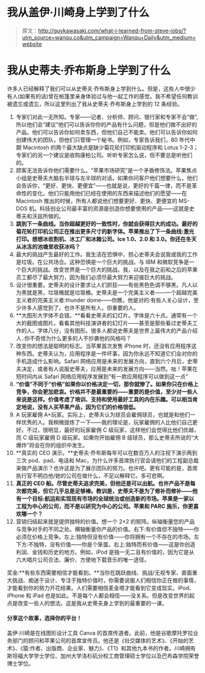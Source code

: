 # 我从盖伊·川崎身上学到了什么

> 原文：<http://guykawasaki.com/what-i-learned-from-steve-jobs/?utm_source=wanqu.co&utm_campaign=Wanqu+Daily&utm_medium=website>



# 我从史蒂夫·乔布斯身上学到了什么

许多人已经解释了我们可以从史蒂夫·乔布斯身上学到什么。但是，这些人中很少有人(如果有的话)曾在帐篷里亲身体验过与他一起工作的感觉。我不希望任何教训被遗忘或遗忘，所以这里列出了我从史蒂夫·乔布斯身上学到的 12 条经验。

1.  专家们对此一无所知。专家——记者、分析师、顾问、银行家和专家不会“做”,所以他们会“建议”他们可以告诉你你的产品有什么问题，但是他们做不出好的产品。他们可以告诉你如何卖东西，但他们自己不能卖。他们可以告诉你如何创建伟大的团队，但他们只管理一个秘书。例如，专家告诉我们，80 年代中期 Macintosh 的两个最大缺点是缺少菊花轮打印机驱动程序和 Lotus 1-2-3；专家们的另一个建议是收购康柏公司。听听专家怎么说，但不要总是听他们的。
2.  顾客无法告诉你他们需要什么。“苹果市场研究”是一个矛盾修饰法。苹果焦点小组是史蒂夫大脑右半球与左半球的对话。如果你问客户他们想要什么，他们会告诉你，“更好、更快、更便宜”——也就是说，更好的千篇一律，而不是革命性的变化。他们只能用他们已经在使用的东西来描述他们的愿望——在 Macintosh 推出的时候，所有人都说他们想要更好、更快、更便宜的 MS-DOS 机。科技创业公司最丰富的资源是创造你想要使用的产品——这就是史蒂夫和沃兹所做的。
3.  **跳到下一条曲线。当你超越更好的一致性时，你就会获得巨大的成功。最好的菊花轮打印机公司正在推出更多尺寸的新字体。苹果推出了下一条曲线:激光打印。想想冰收割机、冰工厂和冰箱公司。Ice 1.0、2.0 和 3.0。你还在冬天从冰冻的池塘里收获冰吗？**
4.  最大的挑战产生最好的工作。我生活在恐惧中，担心史蒂夫会说我或我的工作是垃圾。在公共场合。这种恐惧是一个巨大的挑战。与 IBM 和微软竞争是一个巨大的挑战。改变世界是一个巨大的挑战。我，以及在我之前和之后的苹果员工都尽了最大努力，因为我们必须尽最大努力来迎接巨大的挑战。
5.  设计很重要。史蒂夫的设计要求让人们抓狂——有些黑色色调不够黑。凡人以为黑就是黑，垃圾桶就是垃圾桶。史蒂夫是一个完美主义者——一个超越完美主义者的完美主义者:thunder dome——你瞧，他是对的:有些人关心设计，至少许多人感觉到了。也许不是所有人，但重要的人。
6.  **大图形大字体不会错。**看看史蒂夫的幻灯片。字体是六十点。通常有一个大的截图或图片。看看其他科技演讲者的幻灯片——甚至是那些看过史蒂夫工作的人。字体八分，没有图形。很多人都说史蒂夫是世界上最伟大的产品介绍人..你不奇怪为什么更多的人不抄袭他的风格吗？
7.  改变你的想法是聪明的标志。当苹果首次发售 iPhone 时，还没有应用程序这种东西。史蒂夫认为，应用程序是一件坏事，因为你永远不知道它们会对你的手机造成什么影响。Safari 网络应用是未来的发展方向，直到六个月后，史蒂夫决定，或者有人说服史蒂夫，应用是未来的发展方向——当然。咄！苹果在短时间内从 Safari 网络应用程序发展到“有一款应用程序可以做到这一点”
8.  **“价值”不同于“价格”如果你以价格决定一切，那你就惨了。如果你只在价格上竞争，你会更加悲哀。价格并不是最重要的——重要的是价值，至少对一些人来说是这样。价值考虑了培训、支持和使用最好工具的内在乐趣。可以相当肯定地说，没有人买苹果产品，因为它们的价格很低。**
9.  A 玩家雇佣 A+玩家。实际上，史蒂夫认为球员会雇佣球员，也就是和他们一样优秀的人。我稍微提炼了一下——我的理论是，玩家雇佣的人比他们自己更好。不过，很明显，最好的玩家雇佣 C 级玩家，这样他们会觉得比他们优越，而 C 级玩家雇佣 D 级玩家。如果你开始雇佣 B 级球员，那么史蒂夫所说的“大爆炸”将会在你的组织中发生。
10.  **真实的 CEO 演示。**史蒂夫·乔布斯每年可以在数百万人的注视下演示两到三次 pod、pad、电话和 Mac，为什么许多首席执行官会请他们的工程副总裁来做产品演示？也许这是为了展示团队的努力。也许吧。更有可能的是，首席执行官不明白他/她的公司在做什么，不足以解释它。多可悲啊。
11.  **真正的 CEO 船。尽管史蒂夫追求完美，但他还是可以出航。也许产品不是每次都完美，但它几乎总是足够棒。教训是，史蒂夫不是为了修补而修补——他有一个目标:航运和实现现有市场的全球统治或创造新的市场。苹果是一家以工程为中心的公司，而不是以研究为中心的公司。苹果和 PARC 施乐，你更喜欢哪一个？**
12.  营销归结起来就是提供独特的价值。想一个 2×2 的矩阵。纵轴衡量您的产品与竞争对手的不同之处。横轴衡量你产品的价值。右下:有价值但不独特——你必须在价格上竞争。左上:独特但没有价值——你将拥有一个不存在的市场。左下方:不独特，没有价值——你是个笨蛋。右上:独特而有价值——这是你创造利润、金钱和历史的地方。例如，iPod 是独一无二且有价值的，因为它是从六大唱片公司合法、廉价、方便地下载音乐的唯一途径。

奖金:**有些东西需要相信才能看到。**当你在跳跃曲线、挑战/无视专家、直面重大挑战、痴迷于设计、专注于独特价值时，你需要说服人们相信你正在做的事情，才能看到你的努力开花结果。人们需要相信麦金塔才能看到它变成现实。iPod、iPhone 和 iPad 也是如此。不是每个人都会相信——没关系。但是改变世界的起点是改变一些人的想法。这是我从史蒂夫身上学到的最重要的一课。

#### 分享这个故事，选择你的平台！



盖伊·川崎是在线图形设计工具 Canva 的首席传道者。此前，他是谷歌摩托罗拉业务部门的顾问和苹果公司的首席宣传员。他还是《社交媒体的艺术》、《开始的艺术》、《猿:作者、出版商、企业家、魅力》、《T1》和其他九本书的作者。川崎拥有斯坦福大学学士学位、加州大学洛杉矶分校工商管理硕士学位以及巴布森学院荣誉博士学位。




